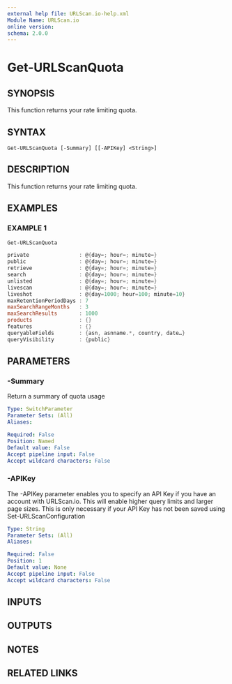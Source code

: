 ```yaml
---
external help file: URLScan.io-help.xml
Module Name: URLScan.io
online version:
schema: 2.0.0
---
```


# Get-URLScanQuota

## SYNOPSIS
This function returns your rate limiting quota.

## SYNTAX

```
Get-URLScanQuota [-Summary] [[-APIKey] <String>]
```

## DESCRIPTION
This function returns your rate limiting quota.

## EXAMPLES

### EXAMPLE 1
```powershell
Get-URLScanQuota

private                : @{day=; hour=; minute=}
public                 : @{day=; hour=; minute=}
retrieve               : @{day=; hour=; minute=}
search                 : @{day=; hour=; minute=}
unlisted               : @{day=; hour=; minute=}
livescan               : @{day=; hour=; minute=}
liveshot               : @{day=1000; hour=100; minute=10}
maxRetentionPeriodDays : 7
maxSearchRangeMonths   : 3
maxSearchResults       : 1000
products               : {}
features               : {}
queryableFields        : {asn, asnname.*, country, date…}
queryVisibility        : {public}
```

## PARAMETERS

### -Summary
Return a summary of quota usage

```yaml
Type: SwitchParameter
Parameter Sets: (All)
Aliases:

Required: False
Position: Named
Default value: False
Accept pipeline input: False
Accept wildcard characters: False
```

### -APIKey
The -APIKey parameter enables you to specify an API Key if you have an account with URLScan.io.
This will enable higher query limits and larger page sizes.
This is only necessary if your API Key has not been saved using Set-URLScanConfiguration

```yaml
Type: String
Parameter Sets: (All)
Aliases:

Required: False
Position: 1
Default value: None
Accept pipeline input: False
Accept wildcard characters: False
```

## INPUTS

## OUTPUTS

## NOTES

## RELATED LINKS
